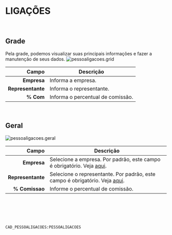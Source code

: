 # LIGAÇÕES
<br>

## Grade
Pela grade, podemos visualizar suas principais informações e fazer a manutenção de seus dados.
![pessoaligacoes.grid](https://raw.githubusercontent.com/netforcews/docs-siscom/master/geral/imagens/pessoaligacoes.grid.png)

Campo | Descrição
--:|---
**Empresa** | Informa a empresa.
**Representante** | Informa o representante.
**% Com** | Informa o percentual de comissão.
<br>

## Geral
![pessoaligacoes.geral](https://raw.githubusercontent.com/netforcews/docs-siscom/master/geral/imagens/pessoaligacoes.geral.png)

Campo | Descrição
--:|---
**Empresa** | Selecione a empresa. Por padrão, este campo é obrigatório. Veja [aqui](/desenvolvimento/empresa.md).
**Representante** | Selecione o representante. Por padrão, este campo é obrigatório. Veja [aqui](/cadastros/pessoa.md).
**% Comissao** | Informe o percentual de comissão.
<br>
<br>
<br>
<br>

```CAD_PESSOALIGACOES:PESSOALIGACOES```
